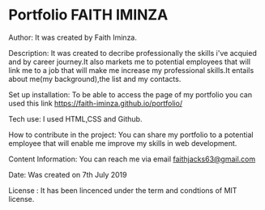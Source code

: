 # Portfolio FAITH IMINZA

Author:
It was created by Faith Iminza.

Description:
It was created to decribe professionally the skills i've acquied and by career journey.It also markets me to potential employees that will link me to a job that will make me increase my professional skills.It entails about me(my background),the list and my contacts.

Set up installation:
To be able to access the page of my portfolio you can used this link https://faith-iminza.github.io/portfolio/

Tech use:
I used HTML,CSS and Github.

How to contribute in the project:
You can share my portfolio to a potential employee that will enable me improve my skills in web development.

Content Information:
You can reach me via email faithjacks63@gmail.com

Date:
Was created on 7th July 2019

License :
It has been lincenced under the term and condtions of MIT license.
